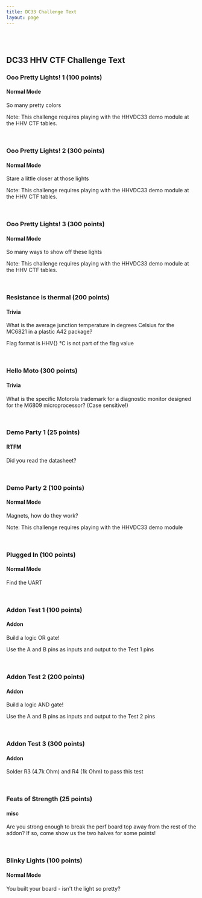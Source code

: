 ```yaml
---
title: DC33 Challenge Text
layout: page
---
```


<br/>
<br/>

## DC33 HHV CTF Challenge Text

### Ooo Pretty Lights! 1 (100 points)
#### Normal Mode

So many pretty colors

Note: This challenge requires playing with the HHVDC33 demo module at the HHV CTF tables.

<br/>

### Ooo Pretty Lights! 2 (300 points)
#### Normal Mode

Stare a little closer at those lights

Note: This challenge requires playing with the HHVDC33 demo module at the HHV CTF tables.

<br/>

### Ooo Pretty Lights! 3 (300 points)
#### Normal Mode

So many ways to show off these lights

Note: This challenge requires playing with the HHVDC33 demo module at the HHV CTF tables.

<br/>

### Resistance is thermal (200 points)
#### Trivia

What is the average junction temperature in degrees Celsius for the MC6821 in a plastic A42 package?

Flag format is HHV{<value>} °C is not part of the flag value

<br/>

### Hello Moto (300 points)
#### Trivia

What is the specific Motorola trademark for a diagnostic monitor designed for the M6809 microprocessor? (Case sensitive!)

<br/>

### Demo Party 1 (25 points)
#### RTFM

Did you read the datasheet?

<br/>

### Demo Party 2 (100 points)
#### Normal Mode

Magnets, how do they work?

Note: This challenge requires playing with the HHVDC33 demo module

<br/>

### Plugged In (100 points)
#### Normal Mode

Find the UART

<br/>

### Addon Test 1 (100 points)
#### Addon

Build a logic OR gate!

Use the A and B pins as inputs and output to the Test 1 pins

<br/>

### Addon Test 2 (200 points)
#### Addon

Build a logic AND gate!

Use the A and B pins as inputs and output to the Test 2 pins

<br/>

### Addon Test 3 (300 points)
#### Addon

Solder R3 (4.7k Ohm) and R4 (1k Ohm) to pass this test

<br/>

### Feats of Strength (25 points)
#### misc

Are you strong enough to break the perf board top away from the rest of the addon? If so, come show us the two halves for some points!

<br/>

### Blinky Lights (100 points)
#### Normal Mode

You built your board - isn't the light so pretty?
